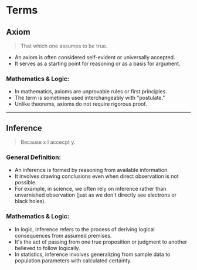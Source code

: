# Terms

## Axiom
> That which one assumes to be true.

   - An axiom is often considered self-evident or universally accepted.
   - It serves as a starting point for reasoning or as a basis for argument.
  
### Mathematics & Logic:
   - In mathematics, axioms are unprovable rules or first principles.
   - The term is sometimes used interchangeably with "postulate."
   - Unlike theorems, axioms do not require rigorous proof.
 
----

## Inference 
> Because x I accecpt y.

### General Definition:
   - An inference is formed by reasoning from available information.
   - It involves drawing conclusions even when direct observation is not possible.
   - For example, in science, we often rely on inference rather than unvarnished observation (just as we don't directly see electrons or black holes).

### Mathematics & Logic:
   - In logic, inference refers to the process of deriving logical consequences from assumed premises.
   - It's the act of passing from one true proposition or judgment to another believed to follow logically.
   - In statistics, inference involves generalizing from sample data to population parameters with calculated certainty.
